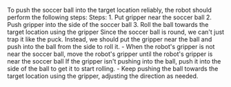 To push the soccer ball into the target location reliably, the robot should perform the following steps:
    Steps:  1. Put gripper near the soccer ball  2. Push gripper into the side of the soccer ball  3. Roll the ball towards the target location using the gripper
    Since the soccer ball is round, we can't just trap it like the puck. Instead, we should put the gripper near the ball and push into the ball from the side to roll it.
    - When the robot's gripper is not near the soccer ball, move the robot's gripper until the robot's gripper is near the soccer ball
    If the gripper isn't pushing into the ball, push it into the side of the ball to get it to start rolling.
    - Keep pushing the ball towards the target location using the gripper, adjusting the direction as needed.